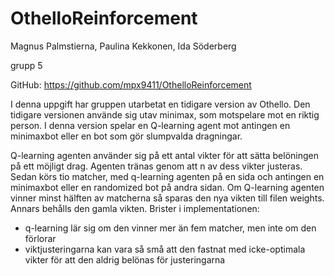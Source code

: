 # OthelloReinforcement

Magnus Palmstierna, Paulina Kekkonen, Ida Söderberg

grupp 5

GitHub: https://github.com/mpx9411/OthelloReinforcement

I denna uppgift har gruppen utarbetat en tidigare version av Othello. Den tidigare versionen använde sig utav minimax, som motspelare mot en riktig person. I denna version spelar en Q-learning agent mot antingen en minimaxbot eller en bot som gör slumpvalda dragningar. 


Q-learning agenten använder sig på ett antal vikter för att sätta belöningen på ett möjligt drag. Agenten tränas genom att n av dess vikter justeras. Sedan körs tio matcher, med q-learning agenten på en sida och antingen en minimaxbot eller en randomized bot på andra sidan. Om Q-learning agenten vinner minst hälften av matcherna så sparas den nya vikten till filen weights. Annars behålls den gamla vikten. 
Brister i implementationen:
- q-learning lär sig om den vinner mer än fem matcher, men inte om den förlorar
- viktjusteringarna kan vara så små att den fastnat med icke-optimala vikter för att den aldrig belönas för justeringarna 

